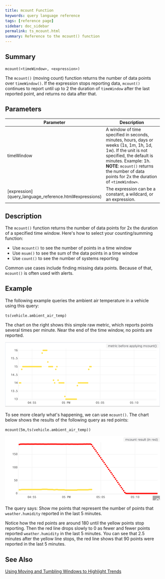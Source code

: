```yaml
---
title: mcount Function
keywords: query language reference
tags: [reference page]
sidebar: doc_sidebar
permalink: ts_mcount.html
summary: Reference to the mcount() function
---
```


## Summary

```
mcount(<timeWindow>, <expression>)
```
The `mcount()` (moving count) function returns the number of data points over `timeWindow()`. If the expression stops reporting data, `mcount()` continues to report until up to 2 the duration of `timeWindow` after the last reported point, and returns no data after that.

## Parameters

<table>
<tbody>
<thead>
<tr><th width="20%">Parameter</th><th width="80%">Description</th></tr>
</thead>
<tr>
<td>timeWindow</td>
<td>A window of time specified in seconds, minutes, hours, days or weeks (1s, 1m, 1h, 1d, 1w). If the unit is not specified, the default is minutes. Example: 1h.
<div><strong>NOTE</strong>: <code>mcount()</code> returns the number of data points for 2x the duration of <code>&lt;timeWindow&gt;</code>.</div></td></tr>
<tr>
<td markdown="span"> [expression](query_language_reference.html#expressions)</td>
<td>The expression can be a constant, a wildcard, or an expression.  </td>
</tr>
</tbody>
</table>

## Description

The `mcount()` function returns the number of data points for 2x the duration of a specified time window. Here's how to select your counting/summing function:

* Use `mcount()` to see the number of points in a time window
* Use `msum()` to see the sum of the data points in a time window
* Use `count()` to see the number of systems reporting

Common use cases include finding missing data points. Because of that, `mcount()` is often used with alerts. 

## Example

The following example queries the ambient air temperature in a vehicle using this query:

`ts(vehicle.ambient_air_temp)`

The chart on the right shows this simple raw metric, which reports points several times per minute. Near the end of the time window, no points are reported.

![chart_without_mcount](images/mcount_1.png)

To see more clearly what's happening, we can use `mcount()`. The chart below shows the results of the following query as red points:

`mcount(5m,ts(vehicle.ambient_air_temp))`

![chart_with_mcount](images/mcount_2.png)

The query says: Show me points that represent the number of points that `weather.humidity` reported in the last 5 minutes.

Notice how the red points are around 180 until the yellow points stop reporting. Then the red line drops slowly to 0 as fewer and fewer points reported `weather.humidity` in the last 5 minutes. You can see that 2.5 minutes after the yellow line stops, the red line shows that 90 points were reported in the last 5 minutes.

## See Also

[Using Moving and Tumbling Windows to Highlight Trends](https://docs.wavefront.com/query_language_windows_trends.html)

